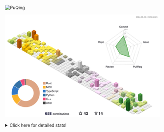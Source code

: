 ![PuQing](https://user-images.githubusercontent.com/27223114/171565019-9a56fae6-b08b-421f-99db-7e830da42371.png)

![](./profile-3d-contrib/profile-season-animate.svg)

<details>
<summary>Click here for detailed stats!</summary>

<!--START_SECTION:waka-->
![Lines of code](https://img.shields.io/badge/From%20Hello%20World%20I%27ve%20Written-2.6%20million%20lines%20of%20code-blue)

**🐱 My GitHub Data** 

> 📦 454.1 kB Used in GitHub's Storage 
 > 
> 🏆 388 Contributions in the Year 2025
 > 
> 🚫 Not Opted to Hire
 > 
> 📜 33 Public Repositories 
 > 
> 🔑 34 Private Repositories 
 > 
**I'm an Early 🐤** 

```text
🌞 Morning                940 commits         ██░░░░░░░░░░░░░░░░░░░░░░░   09.39 % 
🌆 Daytime                4351 commits        ███████████░░░░░░░░░░░░░░   43.46 % 
🌃 Evening                2556 commits        ██████░░░░░░░░░░░░░░░░░░░   25.53 % 
🌙 Night                  2164 commits        █████░░░░░░░░░░░░░░░░░░░░   21.62 % 
```


📊 **This Week I Spent My Time On** 

```text
💬 Programming Languages: 
Swift                    9 hrs 20 mins       ██████████████████████░░░   89.46 % 
Typst                    23 mins             █░░░░░░░░░░░░░░░░░░░░░░░░   03.72 % 
Other                    16 mins             █░░░░░░░░░░░░░░░░░░░░░░░░   02.70 % 
Text                     13 mins             █░░░░░░░░░░░░░░░░░░░░░░░░   02.23 % 
Githubing                10 mins             ░░░░░░░░░░░░░░░░░░░░░░░░░   01.74 % 

🔥 Editors: 
VS Code                  10 hrs 26 mins      █████████████████████████   100.00 % 

💻 Operating System: 
Mac                      10 hrs 1 min        ████████████████████████░   95.94 % 
Linux                    13 mins             █░░░░░░░░░░░░░░░░░░░░░░░░   02.23 % 
WSL                      11 mins             ░░░░░░░░░░░░░░░░░░░░░░░░░   01.83 % 
```


<!--END_SECTION:waka-->
</details>
